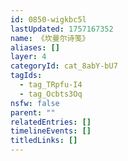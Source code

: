```yaml
---
id: 0850-wigkbc5l
lastUpdated: 1757167352
name: 《坎曼尔诗笺》
aliases: []
layer: 4
categoryId: cat_8abY-bU7
tagIds:
  - tag_TRpfu-I4
  - tag_Ocbts3Oq
nsfw: false
parent: ""
relatedEntries: []
timelineEvents: []
titledLinks: []
---
```


